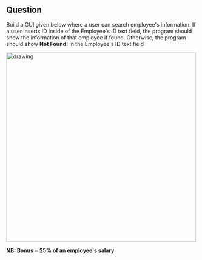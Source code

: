 ## Question
Build a GUI given below where a user can search employee's information. 
If a user inserts ID inside of the Employee's ID text field, the program should show the information of that employee if found. 
Otherwise, the program should show **Not Found!** in the Employee's ID text field

<img src="https://blogger.googleusercontent.com/img/b/R29vZ2xl/AVvXsEi_fHJ23T4GtmpGBp89K_9cXqh2hbUSycF_O_UYLgDbIP8gO4BZDN8iISPUpW6rlqe2l7yCIITvZcl7JUEDe-_EXHCgW1_RO_fQJGmsAfPS3xAGN0lGmbq2aKokFXthnpCFlM3Bf6xyQghjXV3BeOlle3pUl0kWMyxgw9BYpU4Z73DImUau3d20eB3sNw/s1175/autodraw%209_19_2022.png" alt="drawing" width="500"/>

**NB: Bonus = 25% of an employee's salary**
